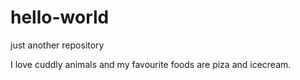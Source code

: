 # hello-world
just another repository

I love cuddly animals and my favourite foods are piza and icecream.
